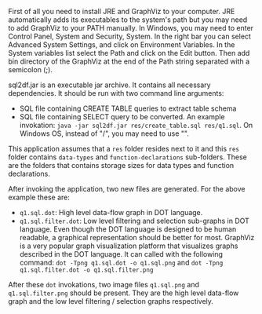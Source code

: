 First of all you need to install JRE and GraphViz to your computer. JRE automatically adds its executables to the system's path but you may need to add GraphViz to your PATH manually. In Windows, you may need to enter Control Panel, System and Security, System. In the right bar you can select Advanced System Settings, and click on Environment Variables. In the System variables list select the Path and click on the Edit button. Then add bin directory of the GraphViz at the end of the Path string separated with a semicolon (;).

sql2df.jar is an executable jar archive. It contains all necessary dependencies. It should be run with two command line arguments:
- SQL file containing CREATE TABLE queries to extract table schema
- SQL file containing SELECT query to be converted.
An example invokation: `java -jar sql2df.jar res/create_table.sql res/q1.sql`.
On Windows OS, instead of "/", you may need to use "\".

This application assumes that a `res` folder resides next to it and this `res` folder contains `data-types` and `function-declarations` sub-folders. These are the folders that contains storage sizes for data types and function declarations.

After invoking the application, two new files are generated. For the above example these are:
- `q1.sql.dot`: High level data-flow graph in DOT language.
- `q1.sql.filter.dot`: Low level filtering and selection sub-graphs in DOT language.
Even though the DOT language is designed to be human readable, a graphical representation should be better for most. GraphViz is a very popular graph visualization platform that visualizes graphs described in the DOT language. It can called with the following command: `dot -Tpng q1.sql.dot -o q1.sql.png` and `dot -Tpng q1.sql.filter.dot -o q1.sql.filter.png`

After these `dot` invokations, two image files `q1.sql.png` and `q1.sql.filter.png` should be present. They are the high level data-flow graph and the low level filtering / selection graphs respectively.
